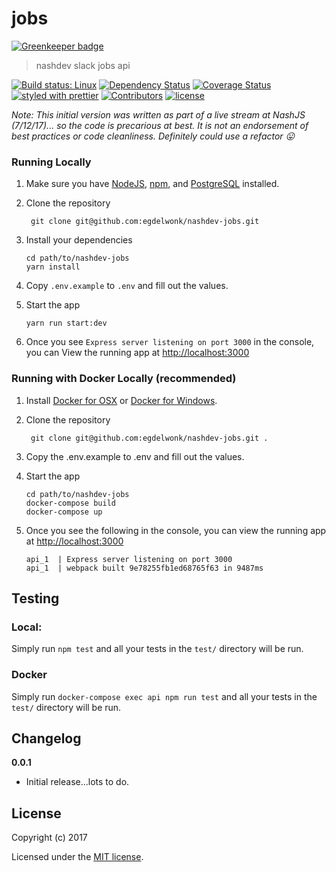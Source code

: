 # jobs

[![Greenkeeper badge](https://badges.greenkeeper.io/egdelwonk/nashdev-jobs.svg)](https://greenkeeper.io/)

> nashdev slack jobs api

[![Build status: Linux](https://img.shields.io/travis/egdelwonk/nashdev-jobs.svg?style=flat-square)](https://travis-ci.org/egdelwonk/nashdev-jobs)
[![Dependency Status](https://david-dm.org/egdelwonk/nashdev-jobs.svg?style=flat-square)](https://david-dm.org/egdelwonk/nashdev-jobs)
[![Coverage Status](https://img.shields.io/coveralls/egdelwonk/nashdev-jobs/master.svg?style=flat-square)](https://coveralls.io/github/egdelwonk/nashdev-jobs?branch=master)
[![styled with prettier](https://img.shields.io/badge/styled_with-prettier-ff69b4.svg)](https://github.com/prettier/prettier)
[![Contributors](https://img.shields.io/github/contributors/egdelwonk/nashdev-jobs.svg)]()
[![license](https://img.shields.io/github/license/egdelwonk/nashdev-jobs.svg)]()



_Note: This initial version was written as part of a live stream at NashJS (7/12/17)... so the code is precarious at best. It is not an endorsement of best practices or code cleanliness. Definitely could use a refactor :stuck_out_tongue:_

### Running Locally 

1. Make sure you have [NodeJS](https://nodejs.org/), [npm](https://www.npmjs.com/), and [PostgreSQL](https://www.postgresql.org) installed. 

2. Clone the repository 
    ```
     git clone git@github.com:egdelwonk/nashdev-jobs.git
    ```
2. Install your dependencies
    ```
    cd path/to/nashdev-jobs
    yarn install
    ```
3. Copy `.env.example` to `.env` and fill out the values.

4. Start the app

    ```
    yarn run start:dev
    ```
5.  Once you see `Express server listening on port 3000` in the console, you can View the running app at [http://localhost:3000](http://localhost:3000)

### Running with Docker Locally (recommended)
1.  Install [Docker for OSX](https://docs.docker.com/docker-for-mac/) or [Docker for Windows](https://docs.docker.com/docker-for-windows/). 
2. Clone the repository 

    ```
     git clone git@github.com:egdelwonk/nashdev-jobs.git .
    ```
3. Copy the .env.example to .env and fill out the values.

4.  Start the app

    ```
    cd path/to/nashdev-jobs
    docker-compose build
    docker-compose up
    ```
5. Once you see the following in the console, you can view the running app at [http://localhost:3000](http://localhost:3000)

    ```
    api_1  | Express server listening on port 3000
    api_1  | webpack built 9e78255fb1ed68765f63 in 9487ms
    ```
    

## Testing

### Local: 
Simply run `npm test` and all your tests in the `test/` directory will be run.

### Docker
Simply run `docker-compose exec api npm run test` and all your tests in the `test/` directory will be run.


## Changelog

__0.0.1__

- Initial release...lots to do.

## License

Copyright (c) 2017

Licensed under the [MIT license](LICENSE).
